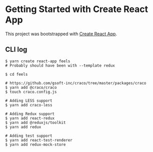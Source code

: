 # Getting Started with Create React App

This project was bootstrapped with [Create React App](https://github.com/facebook/create-react-app).

## CLI log

```
$ yarn create react-app feels
# Probably should have been with --template redux

$ cd feels

# https://github.com/gsoft-inc/craco/tree/master/packages/craco
$ yarn add @craco/craco
$ touch craco.config.js

# Adding LESS support
$ yarn add craco-less

# Adding Redux support
$ yarn add react-redux
$ yarn add @reduxjs/toolkit
$ yarn add redux

# Adding test support
$ yarn add react-test-renderer
$ yarn add redux-mock-store
```
